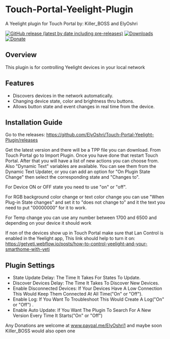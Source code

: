 # Touch-Portal-Yeelight-Plugin
A Yeelight plugin for Touch Portal by: Killer_BOSS and ElyOshri

[![GitHub release (latest by date including pre-releases)](https://img.shields.io/github/v/release/ElyOshri/Touch-Portal-Yeelight-Plugin?include_prereleases&label=Release)](https://github.com/ElyOshri/Touch-Portal-Yeelight-Plugin/releases/tag/v1.2.1)
[![Downloads](https://img.shields.io/github/downloads/ElyOshri/Touch-Portal-Yeelight-Plugin/total?label=Downloads)](https://github.com/ElyOshri/Touch-Portal-Yeelight-Plugin/releases)
[![Donate](https://img.shields.io/badge/Donate-PayPal-blue.svg)](https://www.paypal.me/ElyOshri1)

## Overview

This plugin is for controlling Yeelight devices in your local network

## Features

* Discovers devices in the network automatically.
* Changing device state, color and brightness thru buttons.
* Allows button state and event changes in real time from the device.

## Installation Guide

Go to the releases:
https://github.com/ElyOshri/Touch-Portal-Yeelight-Plugin/releases

Get the latest version and there will be a TPP file you can download. From Touch Portal go to Import Plugin. Once you have done that restart Touch Portal. After that you will have a list of new actions you can choose from. Also "Dynamic Text" variables are available. You can see them from the Dynamic Text Updater, or you can add an option for "On Plugin State Change" then select the corresponding state and "Changes to". 

For Device ON or OFF state you need to use "on" or "off".

For RGB background color change or text color change you can use "When Plug-in State changes" and set it to "does not change to" and it the text you need to put "00000000" for it to work.

For Temp change you can use any number between 1700 and 6500 and depending on your device it should work

If non of the devices show up in Touch Portal make sure that Lan Control is enabled in the Yeelight app, This link should help to turn it on: https://getyeti.webflow.io/posts/how-to-control-yeelight-and-your-smarthome-with-yeti

## Plugin Settings
* State Update Delay: The Time It Takes For States To Update.
* Discover Devices Delay: The Time It Takes To Discover New Devices.
* Enable Disconnected Devices: If Your Devices Have A Low Connection This Would Keep Them Connected At All Time("On" or "Off").
* Enable Log: If You Want To Troubleshoot This Would Create A Log("On" or "Off") .
* Enable Auto Update: If You Want The Plugin To Search For A New Version Every Time It Starts("On" or "Off")


Any Donations are welcome at www.paypal.me/ElyOshri1 and maybe soon Killer_BOSS would also open one
